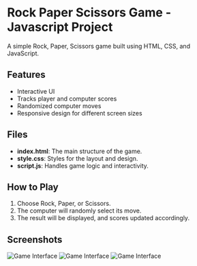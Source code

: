 # Rock Paper Scissors Game - Javascript Project

A simple Rock, Paper, Scissors game built using HTML, CSS, and JavaScript.

## Features
- Interactive UI
- Tracks player and computer scores
- Randomized computer moves
- Responsive design for different screen sizes

## Files
- **index.html**: The main structure of the game.
- **style.css**: Styles for the layout and design.
- **script.js**: Handles game logic and interactivity.

## How to Play
1. Choose Rock, Paper, or Scissors.
2. The computer will randomly select its move.
3. The result will be displayed, and scores updated accordingly.

## Screenshots
![Game Interface](./images/Screenshot%20(78).png)
![Game Interface](./images/Screenshot%20(79).png)
![Game Interface](./images/Screenshot%20(80).png)
